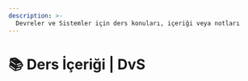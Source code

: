 ```yaml
---
description: >-
  Devreler ve Sistemler için ders konuları, içeriği veya notları
---
```


# 📚 Ders İçeriği \| DvS
